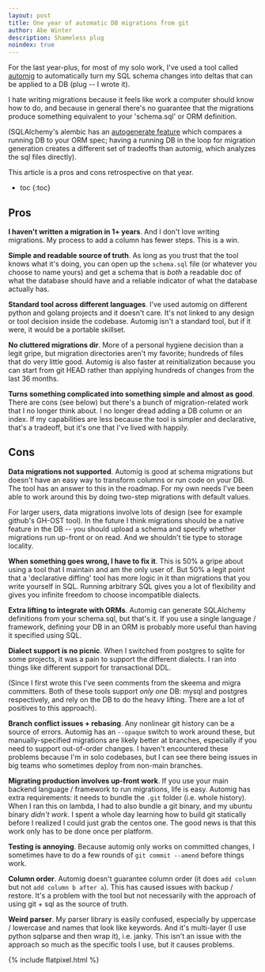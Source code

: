 ```yaml
---
layout: post
title: One year of automatic DB migrations from git
author: Abe Winter
description: Shameless plug
noindex: true
---
```


For the last year-plus, for most of my solo work, I've used a tool called [automig](https://github.com/abe-winter/automigrate) to automatically turn my SQL schema changes into deltas that can be applied to a DB
(plug -- I wrote it).

I hate writing migrations because it feels like work a computer should know how to do,
and because in general there's no guarantee that the migrations produce something equivalent to your 'schema.sql' or ORM definition.

(SQLAlchemy's alembic has an [autogenerate feature](https://alembic.sqlalchemy.org/en/latest/autogenerate.html) which compares a running DB to your ORM spec;
having a running DB in the loop for migration generation creates a different set of tradeoffs than automig, which analyzes the sql files directly).

This article is a pros and cons retrospective on that year.

* toc
{:toc}

## Pros

**I haven't written a migration in 1+ years**.
And I don't love writing migrations.
My process to add a column has fewer steps.
This is a win.

**Simple and readable source of truth**.
As long as you trust that the tool knows what it's doing,
you can open up the `schema.sql` file (or whatever you choose to name yours) and get a schema that is *both*
a readable doc of what the database should have
and a reliable indicator of what the database actually has.

**Standard tool across different languages**.
I've used automig on different python and golang projects and it doesn't care.
It's not linked to any design or tool decision inside the codebase.
Automig isn't a standard tool, but if it were, it would be a portable skillset.

**No cluttered migrations dir**.
More of a personal hygiene decision than a legit gripe, but migration directories aren't my favorite; hundreds of files that do very little good.
Automig is also faster at reinitialization because you can start from git HEAD rather than applying hundreds of changes from the last 36 months.

**Turns something complicated into something simple and almost as good**.
There are cons (see below) but there's a bunch of migration-related work that I no longer think about.
I no longer dread adding a DB column or an index.
If my capabilities are less because the tool is simpler and declarative, that's a tradeoff, but it's one that I've lived with happily.

## Cons

**Data migrations not supported**.
Automig is good at schema migrations but doesn't have an easy way to transform columns or run code on your DB.
The tool has an answer to this in the roadmap.
For my own needs I've been able to work around this by doing two-step migrations with default values.

For larger users, data migrations involve lots of design (see for example github's GH-OST tool).
In the future I think migrations should be a native feature in the DB --
you should upload a schema and specify whether migrations run up-front or on read.
And we shouldn't tie type to storage locality.

**When something goes wrong, I have to fix it**.
This is 50% a gripe about using a tool that I maintain and am the only user of.
But 50% a legit point that a 'declarative diffing' tool has more logic in it than migrations that you write yourself in SQL.
Running arbitrary SQL gives you a lot of flexibility and gives you infinite freedom to choose incompatible dialects.

**Extra lifting to integrate with ORMs**.
Automig can generate SQLAlchemy definitions from your schema.sql, but that's it.
If you use a single language / framework, defining your DB in an ORM is probably more useful than having it specified using SQL.

**Dialect support is no picnic**.
When I switched from postgres to sqlite for some projects, it was a pain to support the different dialects.
I ran into things like different support for transactional DDL.

(Since I first wrote this I've seen comments from the skeema and migra committers.
Both of these tools support *only one* DB: mysql and postgres respectively, and rely on the DB to do the heavy lifting.
There are a lot of positives to this approach).

**Branch conflict issues + rebasing**.
Any nonlinear git history can be a source of errors.
Automig has an `--opaque` switch to work around these, but manually-specified migrations are likely better at branches, especially if you need to support out-of-order changes.
I haven't encountered these problems because I'm in solo codebases, but I can see there being issues in big teams who sometimes deploy from non-main branches.

**Migrating production involves up-front work**.
If you use your main backend language / framework to run migrations, life is easy.
Automig has extra requirements: it needs to bundle the `.git` folder (i.e. whole history).
When I ran this on lambda, I had to also bundle a git binary, and my ubuntu binary *didn't work*.
I spent a whole day learning how to build git statically before I realized I could just grab the centos one.
The good news is that this work only has to be done once per platform.

**Testing is annoying**.
Because automig only works on committed changes, I sometimes have to do a few rounds of `git commit --amend` before things work.

**Column order**.
Automig doesn't guarantee column order (it does `add column` but not `add column b after a`).
This has caused issues with backup / restore.
It's a problem with the tool but not necessarily with the approach of using git + sql as the source of truth.

**Weird parser**.
My parser library is easily confused, especially by uppercase / lowercase and names that look like keywords.
And it's multi-layer (I use python sqlparse and then wrap it), i.e. janky.
This isn't an issue with the approach so much as the specific tools I use, but it causes problems.

{% include flatpixel.html %}
